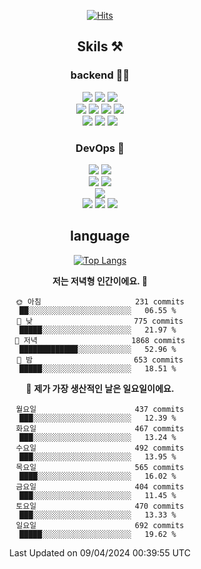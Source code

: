 <div align="center">

[![Hits](https://hits.seeyoufarm.com/api/count/incr/badge.svg?url=https%3A%2F%2Fgithub.com%2Fzxcv9203%2Fhit-counter&count_bg=%23FF7272&title_bg=%23324C2E&icon=codeigniter.svg&icon_color=%23DD5B5B&title=%EB%B0%A9%EB%AC%B8%EC%9E%90&edge_flat=false)](https://hits.seeyoufarm.com)
  
## Skils ⚒️
### backend 🧑‍💻
  
<img src="https://img.shields.io/badge/Java-FF6600?style=flat-square&logo=buymeacoffee&logoColor=white"/>
<img src="https://img.shields.io/badge/Go-0099FF?style=flat-square&logo=go&logoColor=white"/>
<img src="https://img.shields.io/badge/Kotlin-7F52FF?style=flat-square&logo=kotlin&logoColor=white"/>
  
  
<br />
  
<img src="https://img.shields.io/badge/Spring-339933?style=flat-square&logo=Spring&logoColor=white"/>
<img src="https://img.shields.io/badge/Spring Boot-339933?style=flat-square&logo=Spring Boot&logoColor=white"/>
<img src="https://img.shields.io/badge/Spring Security-339933?style=flat-square&logo=Spring Security&logoColor=white"/>
  
<img src="https://img.shields.io/badge/Spring Data JPA-339933?style=flat-square&logo=Hibernate&logoColor=white"/>

<br />
  
  <img src="https://img.shields.io/badge/mysql-0099FF?style=flat-square&logo=mysql&logoColor=white"/>
  <img src="https://img.shields.io/badge/mariadb-0099FF?style=flat-square&logo=mariadb&logoColor=white"/>
  <img src="https://img.shields.io/badge/mongoDB-47A248?style=flat-square&logo=mongodb&logoColor=white"/>
  
  
### DevOps 🚀
  
  <img src="https://img.shields.io/badge/docker-2496ED?style=flat-square&logo=docker&logoColor=white"/>
  <img src="https://img.shields.io/badge/kubernetes-326CE5?style=flat-square&logo=kubernetes&logoColor=white"/>
  
  <br />
  
  <img src="https://img.shields.io/badge/Github Actions-2088FF?style=flat-square&logo=githubactions&logoColor=white"/>
  <img src="https://img.shields.io/badge/Jenkins-D24939?style=flat-square&logo=jenkins&logoColor=white"/>
  
  
  <br />
  <img src="https://img.shields.io/badge/terraform-7B42BC?style=flat-square&logo=terraform&logoColor=white"/>
  
  <br />
  <img src="https://img.shields.io/badge/Amazon AWS-232F3E?style=flat-square&logo=Amazon AWS&logoColor=white"/>

  <img src="https://img.shields.io/badge/GCP-4285F4?style=flat-square&logo=googlecloud&logoColor=white"/>
  <img src="https://img.shields.io/badge/NCP-03C75A?style=flat-square&logo=naver&logoColor=white"/>
  
  
## language

[![Top Langs](https://github-readme-stats.vercel.app/api/top-langs/?username=zxcv9203&hide=html&exclude_repo=zxcv9203.github.io,golB&theme=grate-gatsby)](https://github.com/zxcv9203/github-readme-stats)
  
<!--START_SECTION:waka-->
**저는 저녁형 인간이에요. 🦉** 

```text
🌞 아침                     231 commits         ██░░░░░░░░░░░░░░░░░░░░░░░   06.55 % 
🌆 낮　                     775 commits         █████░░░░░░░░░░░░░░░░░░░░   21.97 % 
🌃 저녁                     1868 commits        █████████████░░░░░░░░░░░░   52.96 % 
🌙 밤　                     653 commits         █████░░░░░░░░░░░░░░░░░░░░   18.51 % 
```
📅 **제가 가장 생산적인 날은 일요일이에요.** 

```text
월요일                      437 commits         ███░░░░░░░░░░░░░░░░░░░░░░   12.39 % 
화요일                      467 commits         ███░░░░░░░░░░░░░░░░░░░░░░   13.24 % 
수요일                      492 commits         ███░░░░░░░░░░░░░░░░░░░░░░   13.95 % 
목요일                      565 commits         ████░░░░░░░░░░░░░░░░░░░░░   16.02 % 
금요일                      404 commits         ███░░░░░░░░░░░░░░░░░░░░░░   11.45 % 
토요일                      470 commits         ███░░░░░░░░░░░░░░░░░░░░░░   13.33 % 
일요일                      692 commits         █████░░░░░░░░░░░░░░░░░░░░   19.62 % 
```



 Last Updated on 09/04/2024 00:39:55 UTC
<!--END_SECTION:waka-->
  
</div>

